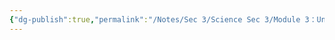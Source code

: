 ```yaml
---
{"dg-publish":true,"permalink":"/Notes/Sec 3/Science Sec 3/Module 3：Univers matériel/Chapitre 9：Les fluides/9.2：La pression et la circulation des fluides/"}
---
```


